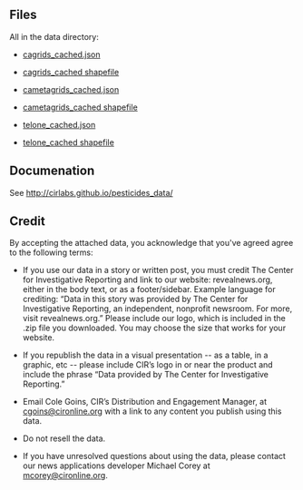 ## Files

All in the data directory:
- [cagrids_cached.json](https://github.com/cirlabs/pesticides_data/blob/gh-pages/data/cagrids_cached.json)
- [cagrids_cached shapefile](https://github.com/cirlabs/pesticides_data/blob/gh-pages/data/cagrids_cached)

- [cametagrids_cached.json](https://github.com/cirlabs/pesticides_data/blob/gh-pages/data/cametagrids_cached.json)
- [cametagrids_cached shapefile](https://github.com/cirlabs/pesticides_data/blob/gh-pages/data/cametagrids_cached)

- [telone_cached.json](https://github.com/cirlabs/pesticides_data/blob/gh-pages/data/telone_cached.json)
- [telone_cached shapefile](https://github.com/cirlabs/pesticides_data/blob/gh-pages/data/telone_cached)

## Documenation

See http://cirlabs.github.io/pesticides_data/

## Credit

By accepting the attached data, you acknowledge that you've agreed agree to the following terms:

- If you use our data in a story or written post, you must credit The Center for Investigative Reporting and link to our website: revealnews.org, either in the body text, or as a footer/sidebar. Example language for crediting: “Data in this story was provided by The Center for Investigative Reporting, an independent, nonprofit newsroom. For more, visit revealnews.org.” Please include our logo, which is included in the .zip file you downloaded. You may choose the size that works for your website.

- If you republish the data in a visual presentation -- as a table, in a graphic, etc -- please include CIR’s logo in or near the product and include the phrase “Data provided by The Center for Investigative Reporting.”

- Email Cole Goins, CIR’s Distribution and Engagement Manager, at cgoins@cironline.org with a link to any content you publish using this data.

- Do not resell the data.

- If you have unresolved questions about using the data, please contact our news applications developer Michael Corey at mcorey@cironline.org.
